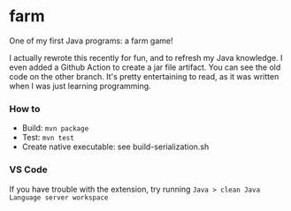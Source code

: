 # farm

One of my first Java programs: a farm game!

I actually rewrote this recently for fun, and to refresh my Java knowledge. I even added a Github Action to create a jar file artifact. You can see the old code on the other branch. It's pretty entertaining to read, as it was written when I was just learning programming.

### How to

- Build: `mvn package`
- Test: `mvn test`
- Create native executable: see build-serialization.sh

### VS Code

If you have trouble with the extension, try running `Java > clean Java Language server workspace`
